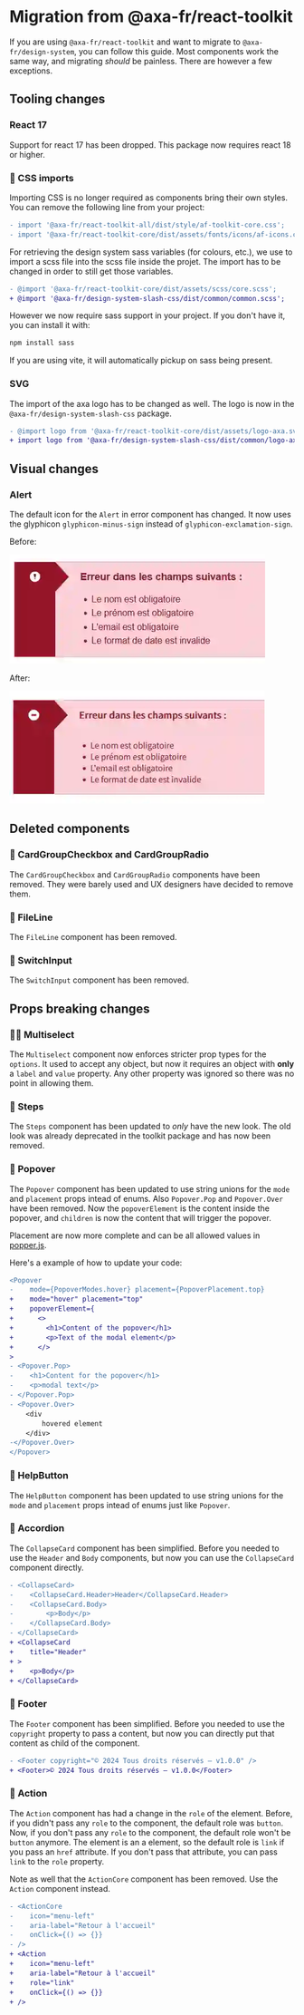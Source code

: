 # Migration from @axa-fr/react-toolkit

If you are using `@axa-fr/react-toolkit` and want to migrate to
`@axa-fr/design-system`, you can follow this guide. Most components work the
same way, and migrating _should_ be painless. There are however a few
exceptions.

## Tooling changes

### React 17

Support for react 17 has been dropped. This package now requires react 18 or
higher.

### 👋 CSS imports

Importing CSS is no longer required as components bring their own styles. You
can remove the following line from your project:

```diff
- import '@axa-fr/react-toolkit-all/dist/style/af-toolkit-core.css';
- import '@axa-fr/react-toolkit-core/dist/assets/fonts/icons/af-icons.css';
```

For retrieving the design system sass variables (for colours, etc.), we use to import a scss file into the scss file inside the projet. The import has to be changed in order to still get those variables.
```diff
- @import '@axa-fr/react-toolkit-core/dist/assets/scss/core.scss';
+ @import '@axa-fr/design-system-slash-css/dist/common/common.scss';
```

However we now require sass support in your project. If you don't have it, you
can install it with:

```bash
npm install sass
```

If you are using vite, it will automatically pickup on sass being present.

### SVG

The import of the axa logo has to be changed as well. The logo is now in the `@axa-fr/design-system-slash-css` package.

```diff
- @import logo from '@axa-fr/react-toolkit-core/dist/assets/logo-axa.svg';
+ import logo from '@axa-fr/design-system-slash-css/dist/common/logo-axa.svg';
```

## Visual changes

### Alert

The default icon for the `Alert` in error component has changed. It now uses the
glyphicon `glyphicon-minus-sign` instead of `glyphicon-exclamation-sign`.

Before:

![Alert uses glyphicon-exclamation-sign](./docs/images/migration-slash-alert-before.webp)

After:

![Alert uses glyphicon-minus-sign](./docs/images/migration-slash-alert-after.webp)

## Deleted components

### 🚮 CardGroupCheckbox and CardGroupRadio

The `CardGroupCheckbox` and `CardGroupRadio` components have been removed. They
were barely used and UX designers have decided to remove them.

### 🚮 FileLine

The `FileLine` component has been removed.

### 🚮 SwitchInput

The `SwitchInput` component has been removed.

## Props breaking changes

### 👮‍♂️ Multiselect

The `Multiselect` component now enforces stricter prop types for the `options`.
It used to accept any object, but now it requires an object with **only** a
`label` and `value` property. Any other property was ignored so there was no
point in allowing them.

### 🧹 Steps

The `Steps` component has been updated to _only_ have the new look. The old look
was already deprecated in the toolkit package and has now been removed.

### 🧹 Popover

The `Popover` component has been updated to use string unions for the `mode` and
`placement` props intead of enums. Also `Popover.Pop` and `Popover.Over` have
been removed. Now the `popoverElement` is the content inside the popover, and
`children` is now the content that will trigger the popover.

Placement are now more complete and can be all allowed values in
[popper.js](https://popper.js.org/docs/v2/constructors/#options).

Here's a example of how to update your code:

```diff
<Popover
-    mode={PopoverModes.hover} placement={PopoverPlacement.top}
+    mode="hover" placement="top"
+    popoverElement={
+      <>
+        <h1>Content of the popover</h1>
+        <p>Text of the modal element</p>
+      </>
>
- <Popover.Pop>
-    <h1>Content for the popover</h1>
-    <p>modal text</p>
- </Popover.Pop>
- <Popover.Over>
    <div
        hovered element
    </div>
-</Popover.Over>
</Popover>
```

### 🧹 HelpButton

The `HelpButton` component has been updated to use string unions for the `mode`
and `placement` props intead of enums just like `Popover`.

### 🧹 Accordion

The `CollapseCard` component has been simplified. Before you needed to use the `Header` and `Body` components, but now you can use the `CollapseCard` component directly.

```diff
- <CollapseCard>
-    <CollapseCard.Header>Header</CollapseCard.Header>
-    <CollapseCard.Body>
-        <p>Body</p>
-    </CollapseCard.Body>
- </CollapseCard>
+ <CollapseCard
+    title="Header"
+ >
+    <p>Body</p>
+ </CollapseCard>
```

### 🧹 Footer

The `Footer` component has been simplified. Before you needed to use the `copyright` property to pass a content, but now you can directly put that content as child of the component.

```diff
- <Footer copyright="© 2024 Tous droits réservés — v1.0.0" />
+ <Footer>© 2024 Tous droits réservés — v1.0.0</Footer>
```

### 🧹 Action

The `Action` component has had a change in the `role` of the element. Before, if you didn't pass any `role` to the component, the default role was `button`. Now, if you don't pass any `role` to the component, the default role won't be `button` anymore. The element is an a element, so the default role is `link` if you pass an `href` attribute.
If you don't pass that attribute, you can pass `link` to the `role` property.

Note as well that the `ActionCore` component has been removed. Use the `Action` component instead.

```diff
- <ActionCore
-    icon="menu-left"
-    aria-label="Retour à l'accueil"
-    onClick={() => {}}
- />
+ <Action
+    icon="menu-left"
+    aria-label="Retour à l'accueil"
+    role="link"
+    onClick={() => {}}
+ />
```
